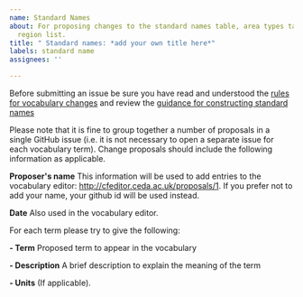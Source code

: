 ```yaml
---
name: Standard Names
about: For proposing changes to the standard names table, area types table or standardized
  region list.
title: " Standard names: *add your own title here*"
labels: standard name
assignees: ''

---
```


Before submitting an issue be sure you have read and understood the [rules for vocabulary changes](http://cfconventions.org/standard_name_rules.html) and review the [guidance for constructing standard names](http://cfconventions.org/Data/cf-standard-names/docs/guidelines.html)

Please note that it is fine to group together a number of proposals in a single GitHub issue (i.e. it is not necessary to open a separate issue for each vocabulary term). Change proposals should include the following information as applicable.

**Proposer's name** This information will be used to add entries to the vocabulary editor: http://cfeditor.ceda.ac.uk/proposals/1. If you prefer not to add your name, your github id will be used instead.

**Date** Also used in the vocabulary editor.

For each term please try to give the following:

**- Term** Proposed term to appear in the vocabulary

**- Description** A brief description to explain the meaning of the term

**- Units** (If applicable).
